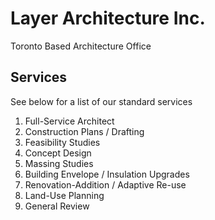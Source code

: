 # Layer Architecture Inc.

Toronto Based Architecture Office

## Services

See below for a list of our standard services

1. Full-Service Architect
2. Construction Plans / Drafting 
3. Feasibility Studies
4. Concept Design
5. Massing Studies
6. Building Envelope / Insulation Upgrades
7. Renovation-Addition / Adaptive Re-use
8. Land-Use Planning
9. General Review